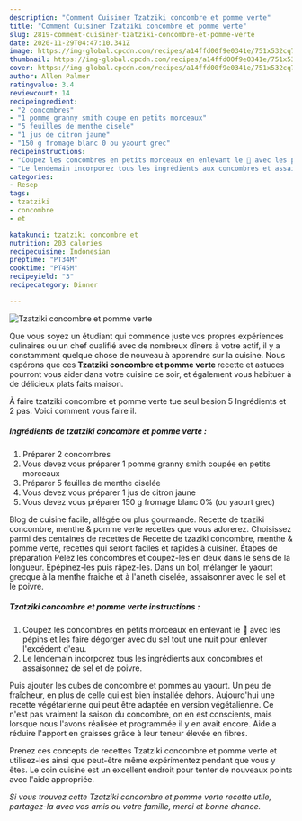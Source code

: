 ```yaml
---
description: "Comment Cuisiner Tzatziki concombre et pomme verte"
title: "Comment Cuisiner Tzatziki concombre et pomme verte"
slug: 2819-comment-cuisiner-tzatziki-concombre-et-pomme-verte
date: 2020-11-29T04:47:10.341Z
image: https://img-global.cpcdn.com/recipes/a14ffd00f9e0341e/751x532cq70/tzatziki-concombre-et-pomme-verte-photo-principale-de-la-recette.jpg
thumbnail: https://img-global.cpcdn.com/recipes/a14ffd00f9e0341e/751x532cq70/tzatziki-concombre-et-pomme-verte-photo-principale-de-la-recette.jpg
cover: https://img-global.cpcdn.com/recipes/a14ffd00f9e0341e/751x532cq70/tzatziki-concombre-et-pomme-verte-photo-principale-de-la-recette.jpg
author: Allen Palmer
ratingvalue: 3.4
reviewcount: 14
recipeingredient:
- "2 concombres"
- "1 pomme granny smith coupe en petits morceaux"
- "5 feuilles de menthe cisele"
- "1 jus de citron jaune"
- "150 g fromage blanc 0 ou yaourt grec"
recipeinstructions:
- "Coupez les concombres en petits morceaux en enlevant le 💚 avec les pépins et les faire dégorger avec du sel tout une nuit pour enlever l&#39;excédent d&#39;eau."
- "Le lendemain incorporez tous les ingrédients aux concombres et assaisonnez de sel et de poivre."
categories:
- Resep
tags:
- tzatziki
- concombre
- et

katakunci: tzatziki concombre et 
nutrition: 203 calories
recipecuisine: Indonesian
preptime: "PT34M"
cooktime: "PT45M"
recipeyield: "3"
recipecategory: Dinner

---
```



![Tzatziki concombre et pomme verte](https://img-global.cpcdn.com/recipes/a14ffd00f9e0341e/751x532cq70/tzatziki-concombre-et-pomme-verte-photo-principale-de-la-recette.jpg)

Que vous soyez un étudiant qui commence juste vos propres expériences culinaires ou un chef qualifié avec de nombreux dîners à votre actif, il y a constamment quelque chose de nouveau à apprendre sur la cuisine. Nous espérons que ces <strong> Tzatziki concombre et pomme verte </strong> recette et astuces pourront vous aider dans votre cuisine ce soir, et également vous habituer à de délicieux plats faits maison.

<!--inarticleads1-->

À faire tzatziki concombre et pomme verte tue seul besion 5 Ingrédients et 2 pas. Voici comment vous faire il.

##### Ingrédients de tzatziki concombre et pomme verte :

1. Préparer 2 concombres
1. Vous devez vous préparer 1 pomme granny smith coupée en petits morceaux
1. Préparer 5 feuilles de menthe ciselée
1. Vous devez vous préparer 1 jus de citron jaune
1. Vous devez vous préparer 150 g fromage blanc 0% (ou yaourt grec)


Blog de cuisine facile, allégée ou plus gourmande. Recette de tzaziki concombre, menthe &amp; pomme verte recettes que vous adorerez. Choisissez parmi des centaines de recettes de Recette de tzaziki concombre, menthe &amp; pomme verte, recettes qui seront faciles et rapides à cuisiner. Étapes de préparation Pelez les concombres et coupez-les en deux dans le sens de la longueur. Épépinez-les puis râpez-les. Dans un bol, mélanger le yaourt grecque à la menthe fraiche et à l&#39;aneth ciselée, assaisonner avec le sel et le poivre. 

<!--inarticleads2-->

##### Tzatziki concombre et pomme verte instructions :

1. Coupez les concombres en petits morceaux en enlevant le 💚 avec les pépins et les faire dégorger avec du sel tout une nuit pour enlever l&#39;excédent d&#39;eau.
1. Le lendemain incorporez tous les ingrédients aux concombres et assaisonnez de sel et de poivre.


Puis ajouter les cubes de concombre et pommes au yaourt. Un peu de fraîcheur, en plus de celle qui est bien installée dehors. Aujourd&#39;hui une recette végétarienne qui peut être adaptée en version végétalienne. Ce n&#39;est pas vraiment la saison du concombre, on en est conscients, mais lorsque nous l&#39;avons réalisée et programmée il y en avait encore. Aide a réduire l&#39;apport en graisses grâce à leur teneur élevée en fibres. 

<!--inarticleads1-->

<p>
Prenez ces concepts de recettes Tzatziki concombre et pomme verte et utilisez-les ainsi que peut-être même expérimentez pendant que vous y êtes. Le coin cuisine est un excellent endroit pour tenter de nouveaux points avec l'aide appropriée.
</p>

<p>
<i>Si vous trouvez cette Tzatziki concombre et pomme verte recette utile, partagez-la avec vos amis ou votre famille, merci et bonne chance.</i>
</p>
